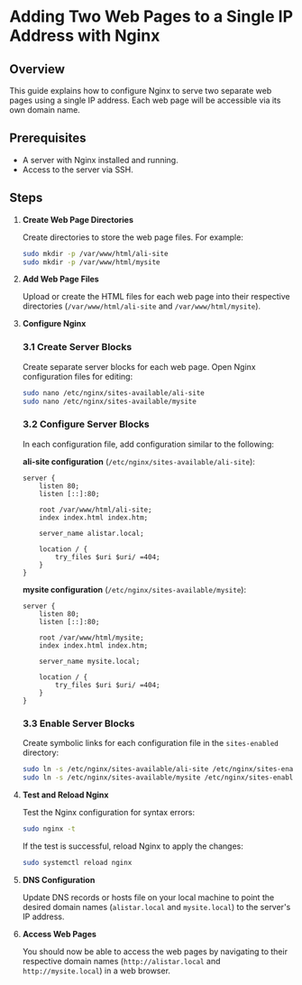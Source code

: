 # Adding Two Web Pages to a Single IP Address with Nginx

## Overview
This guide explains how to configure Nginx to serve two separate web pages using a single IP address. Each web page will be accessible via its own domain name.

## Prerequisites
- A server with Nginx installed and running.
- Access to the server via SSH.

## Steps

1. **Create Web Page Directories**

    Create directories to store the web page files. For example:
    
    ```bash
    sudo mkdir -p /var/www/html/ali-site
    sudo mkdir -p /var/www/html/mysite
    ```

2. **Add Web Page Files**

    Upload or create the HTML files for each web page into their respective directories (`/var/www/html/ali-site` and `/var/www/html/mysite`).

3. **Configure Nginx**

    ### 3.1 Create Server Blocks

    Create separate server blocks for each web page. Open Nginx configuration files for editing:
    
    ```bash
    sudo nano /etc/nginx/sites-available/ali-site
    sudo nano /etc/nginx/sites-available/mysite
    ```

    ### 3.2 Configure Server Blocks

    In each configuration file, add configuration similar to the following:

    **ali-site configuration** (`/etc/nginx/sites-available/ali-site`):

    ```nginx
    server {
        listen 80;
        listen [::]:80;

        root /var/www/html/ali-site;
        index index.html index.htm;

        server_name alistar.local;

        location / {
            try_files $uri $uri/ =404;
        }
    }
    ```

    **mysite configuration** (`/etc/nginx/sites-available/mysite`):

    ```nginx
    server {
        listen 80;
        listen [::]:80;

        root /var/www/html/mysite;
        index index.html index.htm;

        server_name mysite.local;

        location / {
            try_files $uri $uri/ =404;
        }
    }
    ```

    ### 3.3 Enable Server Blocks

    Create symbolic links for each configuration file in the `sites-enabled` directory:
    
    ```bash
    sudo ln -s /etc/nginx/sites-available/ali-site /etc/nginx/sites-enabled/
    sudo ln -s /etc/nginx/sites-available/mysite /etc/nginx/sites-enabled/
    ```

4. **Test and Reload Nginx**

    Test the Nginx configuration for syntax errors:
    
    ```bash
    sudo nginx -t
    ```

    If the test is successful, reload Nginx to apply the changes:
    
    ```bash
    sudo systemctl reload nginx
    ```

5. **DNS Configuration**

    Update DNS records or hosts file on your local machine to point the desired domain names (`alistar.local` and `mysite.local`) to the server's IP address.

6. **Access Web Pages**

    You should now be able to access the web pages by navigating to their respective domain names (`http://alistar.local` and `http://mysite.local`) in a web browser.
